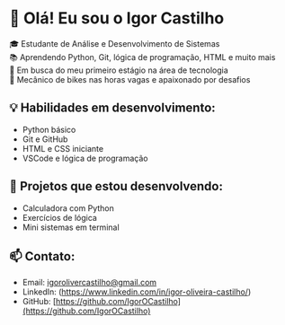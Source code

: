 # 👋 Olá! Eu sou o Igor Castilho

🎓 Estudante de Análise e Desenvolvimento de Sistemas  
📚 Aprendendo Python, Git, lógica de programação, HTML e muito mais  
🚀 Em busca do meu primeiro estágio na área de tecnologia  
🔧 Mecânico de bikes nas horas vagas e apaixonado por desafios

## 💡 Habilidades em desenvolvimento:
- Python básico
- Git e GitHub
- HTML e CSS iniciante
- VSCode e lógica de programação

## 📁 Projetos que estou desenvolvendo:
- Calculadora com Python
- Exercícios de lógica
- Mini sistemas em terminal

## 📫 Contato:
- Email: igorolivercastilho@gmail.com
- LinkedIn: (https://www.linkedin.com/in/igor-oliveira-castilho/)
- GitHub: [https://github.com/IgorOCastilho](https://github.com/IgorOCastilho)
